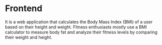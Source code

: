 # Frontend
It is a web application that calculates the Body Mass Index (BMI) of a user based on their height and weight. Fitness enthusiasts mostly use a BMI calculator to measure body fat and analyze their fitness levels by comparing their weight and height. 
